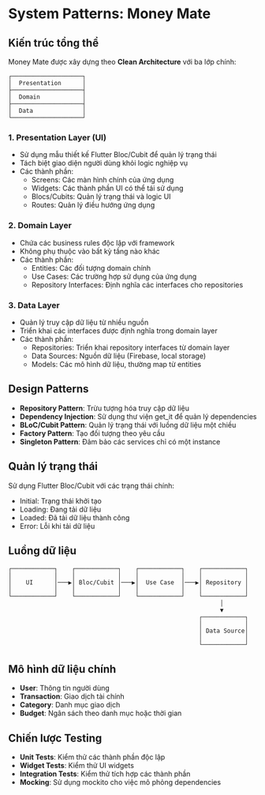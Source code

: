 # System Patterns: Money Mate

## Kiến trúc tổng thể
Money Mate được xây dựng theo **Clean Architecture** với ba lớp chính:

```
┌────────────────────┐
│  Presentation      │
├────────────────────┤
│  Domain            │
├────────────────────┤
│  Data              │
└────────────────────┘
```

### 1. Presentation Layer (UI)
- Sử dụng mẫu thiết kế Flutter Bloc/Cubit để quản lý trạng thái
- Tách biệt giao diện người dùng khỏi logic nghiệp vụ
- Các thành phần:
  - Screens: Các màn hình chính của ứng dụng
  - Widgets: Các thành phần UI có thể tái sử dụng
  - Blocs/Cubits: Quản lý trạng thái và logic UI
  - Routes: Quản lý điều hướng ứng dụng

### 2. Domain Layer
- Chứa các business rules độc lập với framework
- Không phụ thuộc vào bất kỳ tầng nào khác
- Các thành phần:
  - Entities: Các đối tượng domain chính
  - Use Cases: Các trường hợp sử dụng của ứng dụng
  - Repository Interfaces: Định nghĩa các interfaces cho repositories

### 3. Data Layer
- Quản lý truy cập dữ liệu từ nhiều nguồn
- Triển khai các interfaces được định nghĩa trong domain layer
- Các thành phần:
  - Repositories: Triển khai repository interfaces từ domain layer
  - Data Sources: Nguồn dữ liệu (Firebase, local storage)
  - Models: Các mô hình dữ liệu, thường map từ entities

## Design Patterns
- **Repository Pattern**: Trừu tượng hóa truy cập dữ liệu
- **Dependency Injection**: Sử dụng thư viện get_it để quản lý dependencies
- **BLoC/Cubit Pattern**: Quản lý trạng thái với luồng dữ liệu một chiều
- **Factory Pattern**: Tạo đối tượng theo yêu cầu
- **Singleton Pattern**: Đảm bảo các services chỉ có một instance

## Quản lý trạng thái
Sử dụng Flutter Bloc/Cubit với các trạng thái chính:
- Initial: Trạng thái khởi tạo
- Loading: Đang tải dữ liệu
- Loaded: Đã tải dữ liệu thành công
- Error: Lỗi khi tải dữ liệu

## Luồng dữ liệu
```
┌────────────┐    ┌────────────┐    ┌────────────┐    ┌────────────┐
│            │    │            │    │            │    │            │
│    UI      │───▶│ Bloc/Cubit │───▶│  Use Case  │───▶│ Repository │
│            │    │            │    │            │    │            │
└────────────┘    └────────────┘    └────────────┘    └────────────┘
                                                            │
                                                            ▼
                                                      ┌────────────┐
                                                      │            │
                                                      │ Data Source│
                                                      │            │
                                                      └────────────┘
```

## Mô hình dữ liệu chính
- **User**: Thông tin người dùng
- **Transaction**: Giao dịch tài chính
- **Category**: Danh mục giao dịch
- **Budget**: Ngân sách theo danh mục hoặc thời gian

## Chiến lược Testing
- **Unit Tests**: Kiểm thử các thành phần độc lập
- **Widget Tests**: Kiểm thử UI widgets
- **Integration Tests**: Kiểm thử tích hợp các thành phần
- **Mocking**: Sử dụng mockito cho việc mô phỏng dependencies 